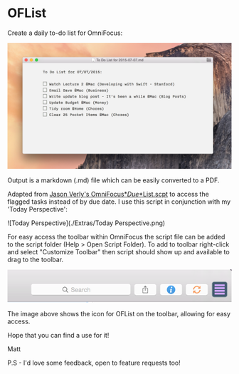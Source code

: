 # OFList

Create a daily to-do list for OmniFocus:

![List](./Extras/List.png)

Output is a markdown (.md) file which can be easily converted to a PDF.

Adapted from [Jason Verly's OmniFocus*_*Due*_*List.scpt](http://mygeekdaddy.net/2015/07/03/getting-my-daily-to-do-list-out-of-omnifocus/) to access the flagged tasks instead of by due date. I use this script in conjunction with my 'Today Perspective':

![Today Perspective](./Extras/Today Perspective.png)
 
 
 For easy access the toolbar within OmniFocus the script file can be added to the script folder (Help > Open Script Folder). To add to toolbar right-click and select "Customize Toolbar" then script should show up and available to drag to the toolbar.

![Toolbar](./Extras/Toolbar.png)

The image above shows the icon for OFList on the toolbar, allowing for easy access.

Hope that you can find a use for it!

Matt

P.S - I'd love some feedback, open to feature requests too!